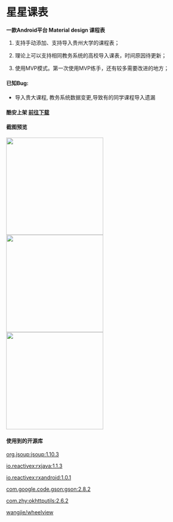 # 星星课表
**一款Android平台 Material design 课程表**
<!--more-->
1. 支持手动添加、支持导入贵州大学的课程表；

2. 理论上可以支持相同教务系统的高校导入课表，时间原因待更新；

3. 使用MVP模式。第一次使用MVP练手，还有较多需要改进的地方；


#### 已知Bug: 
- 导入贵大课程, 教务系统数据变更,导致有的同学课程导入遗漏


#### **酷安上架 [前往下载](https://www.coolapk.com/apk/com.mnnyang.gzuclassschedule)**

#### 截图预览

<img src="https://github.com/mnnyang/GzuClassSchedule/blob/master/img/Screenshot_2018-04-09-18-34-33-470_com.mnnyang.gz.png" width="260" height="auto"><img src="https://github.com/mnnyang/GzuClassSchedule/blob/master/img/Screenshot_2018-04-09-18-34-39-425_com.mnnyang.gz.png" width="260" height="auto"><img src="https://github.com/mnnyang/GzuClassSchedule/blob/master/img/Screenshot_2018-04-09-18-44-47-384_com.mnnyang.gz.png" width="260" height="auto">

#### 使用到的开源库

[org.jsoup:jsoup:1.10.3](https://jsoup.org/download)

[io.reactivex:rxjava:1.1.3](https://github.com/ReactiveX/RxJava)

 [io.reactivex:rxandroid:1.0.1](https://github.com/ReactiveX/RxAndroid)

[com.google.code.gson:gson:2.8.2](https://github.com/google/gson)

[com.zhy:okhttputils:2.6.2](https://github.com/hongyangAndroid/okhttputils)

[wangjie/wheelview](https://github.com/wangjiegulu/WheelView)


